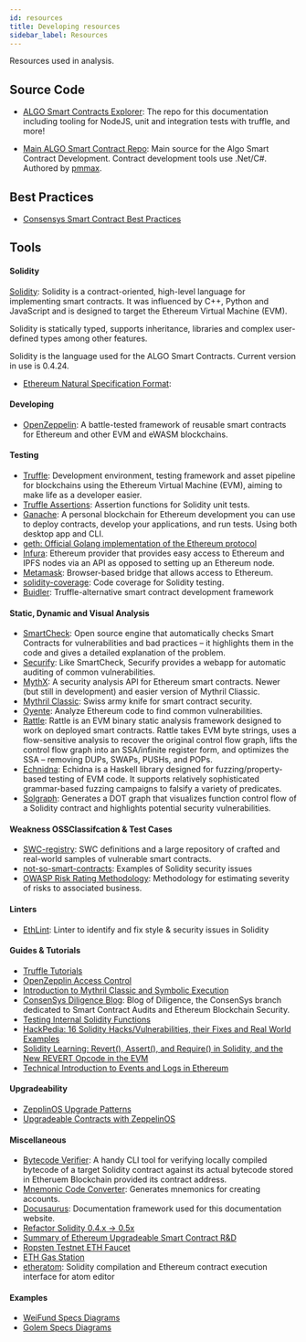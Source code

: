 ```yaml
---
id: resources
title: Developing resources
sidebar_label: Resources
---
```


Resources used in analysis.

## Source Code

- [ALGO Smart Contracts Explorer](): The repo for this documentation including tooling for NodeJS, unit and integration tests with truffle, and more!

- [Main ALGO Smart Contract Repo](https://github.com/Superalgos/ALGOToken/): Main source for the Algo Smart Contract Development. Contract development tools use .Net/C#. Authored by [pmmax](https://github.com/pmmax).

## Best Practices

- [Consensys Smart Contract Best Practices](https://consensys.github.io/smart-contract-best-practices/security_tools/)

## Tools

#### Solidity

[Solidity](https://solidity.readthedocs.io/en/v0.4.24/): Solidity is a contract-oriented, high-level language for implementing smart contracts. It was influenced by C++, Python and JavaScript and is designed to target the Ethereum Virtual Machine (EVM).

Solidity is statically typed, supports inheritance, libraries and complex user-defined types among other features.

Solidity is the language used for the ALGO Smart Contracts. Current version in use is 0.4.24. 

- [Ethereum Natural Specification Format](https://github.com/ethereum/wiki/wiki/Ethereum-Natural-Specification-Format): 

#### Developing

- [OpenZeppelin](https://openzeppelin.org/): A battle-tested framework of reusable smart contracts for Ethereum and other EVM and eWASM blockchains.

#### Testing

- [Truffle](https://truffleframework.com/truffle): Development environment, testing framework and asset pipeline for blockchains using the Ethereum Virtual Machine (EVM), aiming to make life as a developer easier.
- [Truffle Assertions](https://github.com/trufflesuite/truffle/blob/develop/packages/truffle-core/lib/testing/Assert.sol): Assertion functions for Solidity unit tests.
- [Ganache](https://truffleframework.com/ganache): A personal blockchain for Ethereum development you can use to deploy contracts, develop your applications, and run tests. Using both desktop app and CLI.
- [geth: Official Golang implementation of the Ethereum protocol](https://github.com/ethereum/go-ethereum/wiki/Installation-Instructions-for-Mac)
- [Infura](https://infura.io): Ethereum provider that provides easy access to Ethereum and IPFS nodes via an API as opposed to setting up an Ethereum node. 
- [Metamask](https://metamask.io/): Browser-based bridge that allows access to Ethereum.
- [solidity-coverage](https://github.com/sc-forks/solidity-coverage): Code coverage for Solidity testing.
- [Buidler](https://github.com/nomiclabs/buidler): Truffle-alternative smart contract development framework

#### Static, Dynamic and Visual Analysis

- [SmartCheck](https://tool.smartdec.net): Open source engine  that automatically checks Smart Contracts for vulnerabilities and bad practices – it highlights them in the code and gives a detailed explanation of the problem.
- [Securify](https://securify.chainsecurity.com/): Like SmartCheck, Securify provides a webapp for automatic auditing of common vulnerabilities. 
- [MythX](https://mythx.io): A security analysis API for Ethereum smart contracts. Newer (but still in development) and easier version of Mythril Cliassic. 
- [Mythril Classic](https://github.com/ConsenSys/mythril-classic): Swiss army knife for smart contract security.
- [Oyente](https://github.com/melonproject/oyente): Analyze Ethereum code to find common vulnerabilities.
- [Rattle](https://github.com/trailofbits/rattle): Rattle is an EVM binary static analysis framework designed to work on deployed smart contracts. Rattle takes EVM byte strings, uses a flow-sensitive analysis to recover the original control flow graph, lifts the control flow graph into an SSA/infinite register form, and optimizes the SSA – removing DUPs, SWAPs, PUSHs, and POPs.
- [Echnidna](https://github.com/trailofbits/echidna): Echidna is a Haskell library designed for fuzzing/property-based testing of EVM code. It supports relatively sophisticated grammar-based fuzzing campaigns to falsify a variety of predicates.
- [Solgraph](https://github.com/raineorshine/solgraph): Generates a DOT graph that visualizes function control flow of a Solidity contract and highlights potential security vulnerabilities.

#### Weakness OSSClassifcation & Test Cases

- [SWC-registry](https://github.com/SmartContractSecurity/SWC-registry/): SWC definitions and a large repository of crafted and real-world samples of vulnerable smart contracts.
- [not-so-smart-contracts](https://github.com/trailofbits/not-so-smart-contracts): Examples of Solidity security issues
- [OWASP Risk Rating Methodology](https://www.owasp.org/index.php/OWASP_Risk_Rating_Methodology): Methodology for estimating severity of risks to associated business. 

#### Linters
- [EthLint](https://www.ethlint.com/): Linter to identify and fix style & security issues in Solidity

#### Guides & Tutorials
- [Truffle Tutorials](https://truffleframework.com/tutorials)
- [OpenZepplin Access Control](https://openzeppelin.org/api/docs/learn-about-access-control.html)
- [Introduction to Mythril Classic and Symbolic Execution](https://medium.com/@joran.honig/introduction-to-mythril-classic-and-symbolic-execution-ef59339f259b)
- [ConsenSys Diligence Blog](https://medium.com/consensys-diligence): Blog of Diligence, the ConsenSys branch dedicated to Smart Contract Audits and Ethereum Blockchain Security.
- [Testing Internal Solidity Functions](https://www.cluelesscode.com/testing-internal-solidity-functions/) 
- [HackPedia: 16 Solidity Hacks/Vulnerabilities, their Fixes and Real World Examples](https://hackernoon.com/hackpedia-16-solidity-hacks-vulnerabilities-their-fixes-and-real-world-examples-f3210eba5148)
- [Solidity Learning: Revert(), Assert(), and Require() in Solidity, and the New REVERT Opcode in the EVM](https://medium.com/blockchannel/the-use-of-revert-assert-and-require-in-solidity-and-the-new-revert-opcode-in-the-evm-1a3a7990e06e)
- [Technical Introduction to Events and Logs in Ethereum](https://media.consensys.net/technical-introduction-to-events-and-logs-in-ethereum-a074d65dd61e)

#### Upgradeability
- [ZepplinOS Upgrade Patterns](https://docs.zeppelinos.org/docs/pattern.html)
- [Upgradeable Contracts with ZeppelinOS](https://blog.zeppelinos.org/testing-real-world-contract-upgrades/)

#### Miscellaneous
- [Bytecode Verifier](https://www.npmjs.com/package/eth-bytecode-verifier): A handy CLI tool for verifying locally compiled bytecode of a target Solidity contract against its actual bytecode stored in Etheruem Blockchain provided its contract address.
- [Mnemonic Code Converter](https://iancoleman.io/bip39/): Generates mnemonics for creating accounts.
- [Docusaurus](https://docusaurus.io/): Documentation framework used for this documentation website.
- [Refactor Solidity 0.4.x -> 0.5x](https://mudit.blog/tool-refactor-your-solidity-0-4-x-code-to-solidity-0-5-x-code/)
- [Summary of Ethereum Upgradeable Smart Contract R&D](https://blog.indorse.io/ethereum-upgradeable-smart-contract-strategies-456350d0557c)
- [Ropsten Testnet ETH Faucet](https://faucet.ropsten.be/)
- [ETH Gas Station](https://ethgasstation.info/)
- [etheratom](https://github.com/0mkara/etheratom): Solidity compilation and Ethereum contract execution interface for atom editor  

#### Examples
- [WeiFund Specs Diagrams](https://github.com/weifund/weifund-contracts/blob/master/docs/developer-guide.md#standardcampaign-state-machine)
- [Golem Specs Diagrams](https://blog.golemproject.net/gnt-crowdfunding-contract-in-pictures-d6b5a2e69150)

